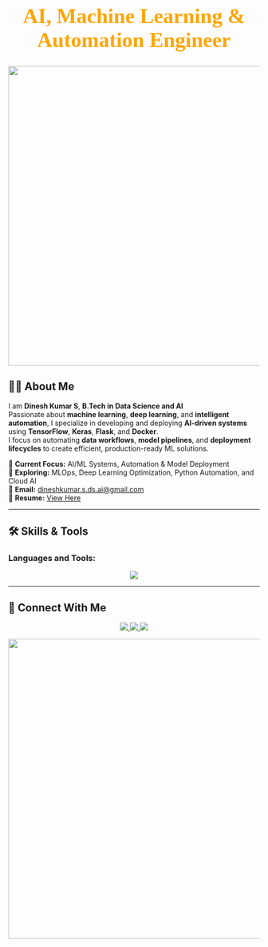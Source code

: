 <!-- Professional Header -->
<h1 align="center" style="color:#FFA500; font-size:42px; font-family:Serif;">
  AI, Machine Learning & Automation Engineer
</h1>

<p align="center">
  <img src="https://media4.giphy.com/media/v1.Y2lkPTc5MGI3NjExeWhtZTFjZHJoN2F3NXhxNjdvY3dqb2txdzJzb21qeDgyOGd0MDlxZSZlcD12MV9pbnRlcm5hbF9naWZfYnlfaWQmY3Q9Zw/13HgwGsXF0aiGY/giphy.gif" width="600" width="600">

  
</p>

## 👨‍💻 About Me
I am **Dinesh Kumar S**, **B.Tech in Data Science and AI**   
Passionate about **machine learning**, **deep learning**, and **intelligent automation**, I specialize in developing and deploying **AI-driven systems** using **TensorFlow**, **Keras**, **Flask**, and **Docker**.  
I focus on automating **data workflows**, **model pipelines**, and **deployment lifecycles** to create efficient, production-ready ML solutions.

📌 **Current Focus:** AI/ML Systems, Automation & Model Deployment  
🎯 **Exploring:** MLOps, Deep Learning Optimization, Python Automation, and Cloud AI  
📩 **Email:** [dineshkumar.s.ds.ai@gmail.com](mailto:dineshkumar.s.ds.ai@gmail.com)  
📄 **Resume:** [View Here](https://docs.google.com/document/d/1GvyW5dfIIUfhaNrqXhluxM89u8wmYO4c/edit?usp=sharing&ouid=105913525973459378812&rtpof=true&sd=true)

---

## 🛠️ Skills & Tools  
<h3 align="left">Languages and Tools:</h3>
<p align="center">
  <img src="https://skillicons.dev/icons?i=python,tensorflow,pytorch,scikit-learn,pandas,flask,mysql,git,github,docker,kubernetes,linux,opencv,tableau,powerbi" />
</p>

---

## 🤝 Connect With Me
<p align="center">
  <a href="https://linkedin.com/in/dineshkumars-ai" target="_blank">
    <img src="https://img.shields.io/badge/LinkedIn-0A66C2?style=for-the-badge&logo=linkedin&logoColor=white" />
  </a>
  <a href="https://github.com/DineshKumar-S" target="_blank">
    <img src="https://img.shields.io/badge/GitHub-171515?style=for-the-badge&logo=github&logoColor=white" />
  </a>
  <a href="mailto:dineshkumar.s.ds.ai@gmail.com">
    <img src="https://img.shields.io/badge/Email-D14836?style=for-the-badge&logo=gmail&logoColor=white" />
  </a>
</p>

<p align="center">
  <img src="https://media3.giphy.com/media/v1.Y2lkPTc5MGI3NjExZmNseG96dzE3YWg3bmhpMmtzcjFsMGZocXQ3eWhrZG1zZWlsNG01aiZlcD12MV9pbnRlcm5hbF9naWZfYnlfaWQmY3Q9Zw/G2cpDFcKzAPMScb0MC/giphy.gif" width="600">
</p>
